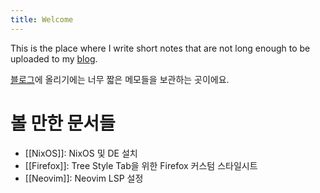 ```yaml
---
title: Welcome
---
```

This is the place where I write short notes that are not long enough to be uploaded to my [blog](https://blog.dfkdream.dev).

[블로그](https://blog.dfkdream.dev)에 올리기에는 너무 짧은 메모들을 보관하는 곳이에요.

# 볼 만한 문서들
* [[NixOS]]: NixOS 및 DE 설치
* [[Firefox]]: Tree Style Tab을 위한 Firefox 커스텀 스타일시트
* [[Neovim]]: Neovim LSP 설정